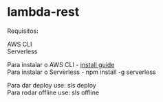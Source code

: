 # lambda-rest

Requisitos: <br/>

AWS CLI <br/>
Serverless

Para instalar o AWS CLI - [install guide](https://docs.aws.amazon.com/cli/latest/userguide/getting-started-install.html) <br/>
Para instalar o Serverless - npm install -g serverless

Para dar deploy use: sls deploy <br/>
Para rodar offline use: sls offline
